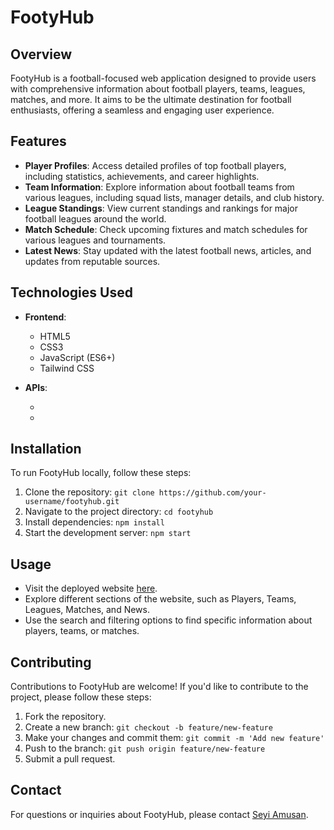 # FootyHub

<!-- ![FootyHub Logo](link_to_logo) -->

## Overview

FootyHub is a football-focused web application designed to provide users with comprehensive information about football players, teams, leagues, matches, and more. It aims to be the ultimate destination for football enthusiasts, offering a seamless and engaging user experience.

## Features

- **Player Profiles**: Access detailed profiles of top football players, including statistics, achievements, and career highlights.
- **Team Information**: Explore information about football teams from various leagues, including squad lists, manager details, and club history.
- **League Standings**: View current standings and rankings for major football leagues around the world.
- **Match Schedule**: Check upcoming fixtures and match schedules for various leagues and tournaments.
- **Latest News**: Stay updated with the latest football news, articles, and updates from reputable sources.

## Technologies Used

- **Frontend**:
  - HTML5
  - CSS3
  - JavaScript (ES6+)
  - Tailwind CSS

- **APIs**:
  - [News API]: Description
  - [API Name]: Description

## Installation

To run FootyHub locally, follow these steps:

1. Clone the repository: `git clone https://github.com/your-username/footyhub.git`
2. Navigate to the project directory: `cd footyhub`
3. Install dependencies: `npm install`
4. Start the development server: `npm start`

## Usage

- Visit the deployed website [here](link_to_deployed_website).
- Explore different sections of the website, such as Players, Teams, Leagues, Matches, and News.
- Use the search and filtering options to find specific information about players, teams, or matches.

## Contributing

Contributions to FootyHub are welcome! If you'd like to contribute to the project, please follow these steps:

1. Fork the repository.
2. Create a new branch: `git checkout -b feature/new-feature`
3. Make your changes and commit them: `git commit -m 'Add new feature'`
4. Push to the branch: `git push origin feature/new-feature`
5. Submit a pull request.


## Contact

For questions or inquiries about FootyHub, please contact [Seyi Amusan](mailto:seyijoshua14@gmail.com).
